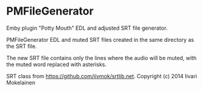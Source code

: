 # PMFileGenerator
Emby plugin "Potty Mouth" EDL and adjusted SRT file generator.

PMFileGenerator <Full path to srt file> <Full path to muted words file>
EDL and muted SRT files created in the same directory as the SRT file.

The new SRT file contains only the lines where the audio will be muted, with the muted word replaced with asterisks.

SRT class from https://github.com/iivmok/srtlib.net.  Copyright (c) 2014 Iivari Mokelainen
